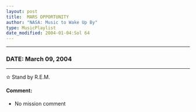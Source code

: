 ```yaml
---
layout: post
title:  MARS OPPORTUNITY
author: "NASA: Music to Wake Up By"
type: MusicPlaylist
date_modified: 2004-01-04:Sol 64
---
```


----
### DATE: March 09, 2004
----
✫ Stand by R.E.M.

#### Comment:
* No mission comment
